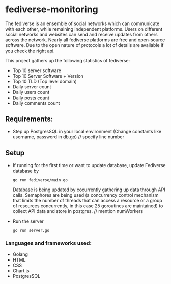 # fediverse-monitoring

The fediverse is an ensemble of social networks which can communicate with each other, while remaining independent platforms. Users on different social networks and websites can send and receive updates from others across the network. Nearly all fediverse platforms are free and open-source software.
Due to the open nature of protocols a lot of details are available if you check the right api.

This project gathers up the following statistics of fediverse:

- Top 10 server software
- Top 10 Server Software + Version
- Top 10 TLD (Top level domain)
- Daily server count
- Daily users count
- Daily posts count
- Daily comments count

## Requirements:
- Step up PostgresSQL in your local environment (Change constants like username, password in db.go) // specify line number

## Setup 
- If running for the first time or want to update database, update Fediverse database by
  ```
  go run fediverse/main.go
  ```
  Database is being updated by cocurrently gathering up data through API calls. Semaphores are being used (a concurrency control mechanism that limits the number of threads that can 
  access a resource or a group of resources concurrently, in this case 25 goroutines are maintained) to collect API data and store in postgres. // mention numWorkers

- Run the server
  ```
  go run server.go
  ```

### Languages and frameworks used:
- Golang
- HTML
- CSS
- Chart.js
- PostgresSQL
